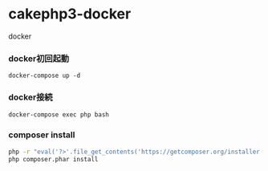 # cakephp3-docker
docker

### docker初回起動
```
docker-compose up -d
```

### docker接続
```bash
docker-compose exec php bash
```

### composer install
```bash
php -r "eval('?>'.file_get_contents('https://getcomposer.org/installer'));"
php composer.phar install
```
